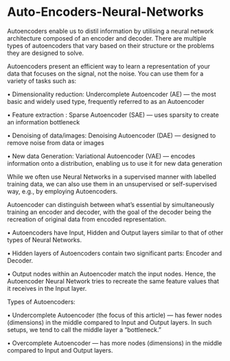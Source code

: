 # Auto-Encoders-Neural-Networks
Autoencoders enable us to distil information by utilising a neural network architecture composed of an encoder and decoder. There are multiple types of autoencoders that vary based on their structure or the problems they are designed to solve.

Autoencoders present an efficient way to learn a representation of your data that focuses on the signal, not the noise. You can use them for a variety of tasks such as:

•	Dimensionality reduction: Undercomplete Autoencoder (AE) — the most basic and widely used type, frequently referred to as an Autoencoder

•	Feature extraction : Sparse Autoencoder (SAE) — uses sparsity to create an information bottleneck

•	Denoising of data/images: Denoising Autoencoder (DAE) — designed to remove noise from data or images

•	New data Generation: Variational Autoencoder (VAE) — encodes information onto a distribution, enabling us to use it for new data generation

While we often use Neural Networks in a supervised manner with labelled training data, we can also use them in an unsupervised or self-supervised way, e.g., by employing Autoencoders.

Autoencoder can distinguish between what’s essential by simultaneously training an encoder and decoder, with the goal of the decoder being the recreation of original data from encoded representation.

•	Autoencoders have Input, Hidden and Output layers similar to that of other types of Neural Networks.

•	Hidden layers of Autoencoders contain two significant parts: Encoder and Decoder.

•	Output nodes within an Autoencoder match the input nodes. Hence, the Autoencoder Neural Network tries to recreate the same feature values that it receives in the Input layer.

Types of Autoencoders: 

•	Undercomplete Autoencoder (the focus of this article) — has fewer nodes (dimensions) in the middle compared to Input and Output layers. In such setups, we tend to call the middle layer a “bottleneck.”

•	Overcomplete Autoencoder — has more nodes (dimensions) in the middle compared to Input and Output layers.
